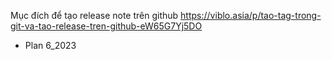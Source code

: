 Mục đích để tạo release note trên github
https://viblo.asia/p/tao-tag-trong-git-va-tao-release-tren-github-eW65G7Yj5DO

+ Plan 6_2023
